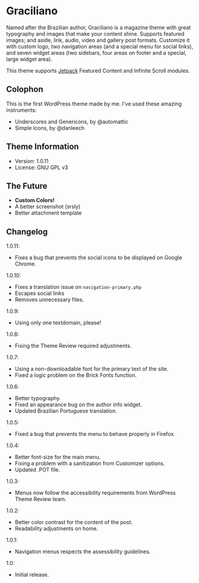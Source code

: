 # Graciliano
Named after the Brazilian author, Graciliano is a magazine theme with great typography and images that make your content shine. Supports featured images; and aside, link, audio, video and gallery post formats. Customize it with custom logo, two navigation areas (and a special menu for social links), and seven widget areas (two sidebars, four areas on footer and a special, large widget area).

This theme supports [Jetpack](https://jetpack.me/) Featured Content and Infinite Scroll modules.

## Colophon
This is the first WordPress theme made by me. I've used these amazing instruments:

- Underscores and Genericons, by @automattic
- Simple Icons, by @danleech

## Theme Information
- Version: 1.0.11
- License: GNU GPL v3

## The Future
- **Custom Colors!**
- A better screenshot (srsly)
- Better attachment template

## Changelog
1.0.11:
- Fixes a bug that prevents the social icons to be displayed on Google Chrome.

1.0.10:
- Fixes a translation issue on `navigation-primary.php`
- Escapes social links
- Removes unnecessary files.

1.0.9:
- Using only one textdomain, please!

1.0.8:
- Fixing the Theme Review required adjustments.

1.0.7:
- Using a non-downloadable font for the primary text of the site.
- Fixed a logic problem on the Brick Fonts function.

1.0.6:
- Better typography.
- Fixed an appearance bug on the author info widget.
- Updated Brazilian Portuguese translation.

1.0.5:
- Fixed a bug that prevents the menu to behave properly in Firefox.

1.0.4:
- Better font-size for the main menu.
- Fixing a problem with a sanitization from Customizer options.
- Updated .POT file.

1.0.3:
- Menus now follow the accessibility requirements from WordPress Theme Review team.

1.0.2:
- Better color contrast for the content of the post.
- Readability adjustments on home.

1.0.1:
- Navigation menus respects the assessibility guidelines.

1.0:
- Initial release.
